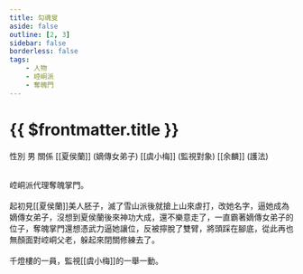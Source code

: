 ```yaml
---
title: 勾魂叟
aside: false
outline: [2, 3]
sidebar: false
borderless: false
tags:
    - 人物
    - 崆峒派
    - 奪魄門
---
```


# {{ $frontmatter.title }}

<ChTabs position="bottom">
	<ChTab title="勾魂叟">
		<Ch src='/images/characters/special806/normal.webp' position='right'/>
		<ChName nameZh='勾魂叟' nameEn='Gou Hun Sou' position='right' />
		<ChTable>
			<ChTr>
				<ChTd isTitle=true>
					性別
				</ChTd>
				<ChTd>
					男
				</ChTd>
			</ChTr>
			<ChTr>
				<ChTd isTitle=true position='center'>
					關係
				</ChTd>
			</ChTr>
			<ChTr>
				<ChTd position='center'>
					[[夏侯蘭]] (嫡傳女弟子)
				</ChTd>
			</ChTr>
			<ChTr>
				<ChTd position='center'>
					[[虞小梅]] (監視對象)
				</ChTd>
			</ChTr>
			<ChTr>
				<ChTd position='center'>
					[[余麟]] (護法)
				</ChTd>
			</ChTr>
		</ChTable>
	</ChTab>
</ChTabs>
<br><br>

崆峒派代理奪魄掌門。
<br><br>
起初見[[夏侯蘭]]美人胚子，滅了雪山派後就搶上山來虐打，改她名字，逼她成為嫡傳女弟子，沒想到夏侯蘭後來神功大成，還不樂意走了，一直霸著嫡傳女弟子的位子，奪魄掌門還想憑武力逼她讓位，反被擰脫了雙臂，將頭踩在腳底，從此再也無顏面對崆峒父老，躲起來閉關修練去了。
<br><br>
千燈樓的一員，監視[[虞小梅]]的一舉一動。
